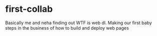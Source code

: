# first-collab
Basically me and neha finding out WTF is web dl.
Making our first baby steps in the business of how to build and deploy web pages
